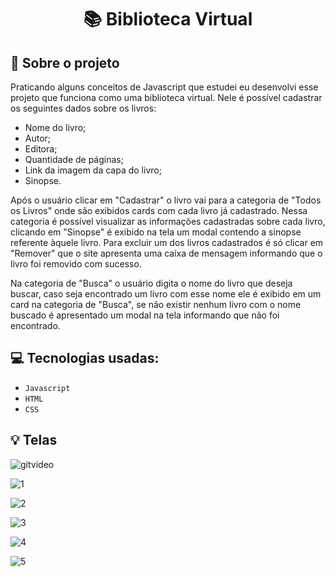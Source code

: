 <h1 align="center">
  📚 Biblioteca Virtual
</h1>


## :rocket: Sobre o projeto

Praticando alguns conceitos de Javascript que estudei eu desenvolvi esse projeto que funciona como uma biblioteca virtual.
Nele é possível cadastrar os seguintes dados sobre os livros:
- Nome do livro;
- Autor;
- Editora;
- Quantidade de páginas;
- Link da imagem da capa do livro;
- Sinopse.

Após o usuário clicar em "Cadastrar" o livro vai para a categoria de "Todos os Livros" onde são exibidos cards com cada livro já cadastrado. Nessa categoria é possível visualizar as informações cadastradas sobre cada livro, clicando em "Sinopse" é exibido na tela um modal contendo a sinopse referente àquele livro. Para excluir um dos livros cadastrados é só clicar em "Remover" que o site apresenta uma caixa de mensagem informando que o livro foi removido com sucesso.

Na categoria de "Busca" o usuário digita o nome do livro que deseja buscar, caso seja encontrado um livro com esse nome ele é exibido em um card na categoria de "Busca", se não existir nenhum livro com o nome buscado é apresentado um modal na tela informando que não foi encontrado.



## :computer: Tecnologias usadas:

- `Javascript`
- `HTML`
- `CSS`


## :bulb: Telas

![gitvideo](https://user-images.githubusercontent.com/23708544/92531192-35863400-f204-11ea-8909-31365df45f68.gif)

![1](https://user-images.githubusercontent.com/23708544/92529951-d58e8e00-f201-11ea-8bf6-8d1a5e1e8683.png)

![2](https://user-images.githubusercontent.com/23708544/92529954-d6272480-f201-11ea-88b0-10ee1f3279d3.png)

![3](https://user-images.githubusercontent.com/23708544/92529959-d9221500-f201-11ea-9e6d-1a0fdf526c81.png)

![4](https://user-images.githubusercontent.com/23708544/92529997-e9d28b00-f201-11ea-994f-0b6fe357ad60.png)

![5](https://user-images.githubusercontent.com/23708544/92530000-eb9c4e80-f201-11ea-863a-f462faff6b61.png)

